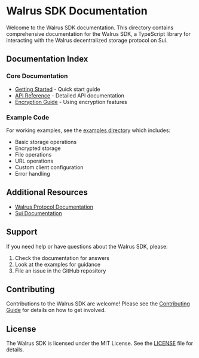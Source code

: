 # Walrus SDK Documentation

Welcome to the Walrus SDK documentation. This directory contains comprehensive documentation for the Walrus SDK, a TypeScript library for interacting with the Walrus decentralized storage protocol on Sui.

## Documentation Index

### Core Documentation

- [Getting Started](./getting-started.md) - Quick start guide
- [API Reference](./api-reference.md) - Detailed API documentation
- [Encryption Guide](./encryption.md) - Using encryption features

### Example Code

For working examples, see the [examples directory](../examples/) which includes:

- Basic storage operations
- Encrypted storage
- File operations
- URL operations
- Custom client configuration
- Error handling

## Additional Resources

- [Walrus Protocol Documentation](https://docs.walrus.site/)
- [Sui Documentation](https://docs.sui.io/)

## Support

If you need help or have questions about the Walrus SDK, please:

1. Check the documentation for answers
2. Look at the examples for guidance
3. File an issue in the GitHub repository

## Contributing

Contributions to the Walrus SDK are welcome! Please see the [Contributing Guide](./project.md#contributing) for details on how to get involved.

## License

The Walrus SDK is licensed under the MIT License. See the [LICENSE](../LICENSE) file for details. 